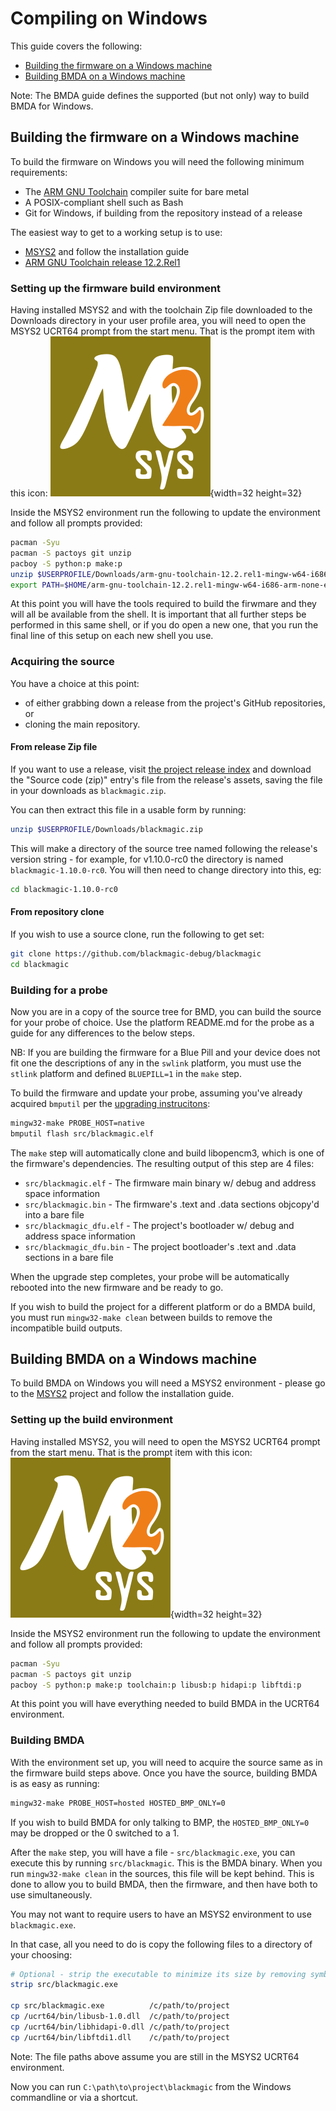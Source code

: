 # Compiling on Windows

This guide covers the following:

* [Building the firmware on a Windows machine](#building-the-firmware-on-a-windows-machine)
* [Building BMDA on a Windows machine](#building-bmda-on-a-windows-machine)

Note: The BMDA guide defines the supported (but not only) way to build BMDA for Windows.

## Building the firmware on a Windows machine

To build the firmware on Windows you will need the following minimum requirements:

* The [ARM GNU Toolchain](https://developer.arm.com/downloads/-/arm-gnu-toolchain-downloads) compiler suite for bare metal
* A POSIX-compliant shell such as Bash
* Git for Windows, if building from the repository instead of a release

The easiest way to get to a working setup is to use:

* [MSYS2](https://www.msys2.org/) and follow the installation guide
* [ARM GNU Toolchain release 12.2.Rel1](https://developer.arm.com/-/media/Files/downloads/gnu/12.2.rel1/binrel/arm-gnu-toolchain-12.2.rel1-mingw-w64-i686-arm-none-eabi.zip?rev=709f3f15b2ee4763b186c10153ee6ca9&hash=8C0761A17A1E4861B96DDB604C177F5B)

### Setting up the firmware build environment

Having installed MSYS2 and with the toolchain Zip file downloaded to the Downloads directory in your user profile area,
you will need to open the MSYS2 UCRT64 prompt from the start menu.
That is the prompt item with this icon: ![UCRT64 icon](../../_assets/ucrt64.png){width=32 height=32}

Inside the MSYS2 environment run the following to update the environment and follow all prompts provided:

```bash
pacman -Syu
pacman -S pactoys git unzip
pacboy -S python:p make:p
unzip $USERPROFILE/Downloads/arm-gnu-toolchain-12.2.rel1-mingw-w64-i686-arm-none-eabi.zip -d .
export PATH=$HOME/arm-gnu-toolchain-12.2.rel1-mingw-w64-i686-arm-none-eabi/bin:$PATH
```

At this point you will have the tools required to build the firwmare and they will all be available from the shell.
It is important that all further steps be performed in this same shell, or if you do open a new one, that you
run the final line of this setup on each new shell you use.

### Acquiring the source

You have a choice at this point:

* of either grabbing down a release from the project's GitHub repositories, or
* cloning the main repository.

#### From release Zip file

If you want to use a release, visit [the project release index](https://github.com/blackmagic-debug/blackmagic/releases)
and download the "Source code (zip)" entry's file from the release's assets, saving the file in your downloads as
`blackmagic.zip`.

You can then extract this file in a usable form by running:

```bash
unzip $USERPROFILE/Downloads/blackmagic.zip
```

This will make a directory of the source tree named following the release's version string - for example,
for v1.10.0-rc0 the directory is named `blackmagic-1.10.0-rc0`. You will then need to change directory into this, eg:

```bash
cd blackmagic-1.10.0-rc0
```

#### From repository clone

If you wish to use a source clone, run the following to get set:

```bash
git clone https://github.com/blackmagic-debug/blackmagic
cd blackmagic
```

### Building for a probe

Now you are in a copy of the source tree for BMD, you can build the source for your probe of choice. Use the
platform README.md for the probe as a guide for any differences to the below steps.

NB: If you are building the firmware for a Blue Pill and your device does not fit one the descriptions of any in the
`swlink` platform, you must use the `stlink` platform and defined `BLUEPILL=1` in the `make` step.

To build the firmware and update your probe, assuming you've already acquired `bmputil` per the
[upgrading instrucitons](../../upgrade.md):

```bash
mingw32-make PROBE_HOST=native
bmputil flash src/blackmagic.elf
```

The `make` step will automatically clone and build libopencm3, which is one of the firmware's dependencies.
The resulting output of this step are 4 files:

* `src/blackmagic.elf` - The firmware main binary w/ debug and address space information
* `src/blackmagic.bin` - The firmware's .text and .data sections objcopy'd into a bare file
* `src/blackmagic_dfu.elf` - The project's bootloader w/ debug and address space information
* `src/blackmagic_dfu.bin` - The project bootloader's .text and .data sections in a bare file

When the upgrade step completes, your probe will be automatically rebooted into the new firmware and be ready to go.

If you wish to build the project for a different platform or do a BMDA build, you must run `mingw32-make clean`
between builds to remove the incompatible build outputs.

## Building BMDA on a Windows machine

To build BMDA on Windows you will need a MSYS2 environment - please go to the [MSYS2](https://www.msys2.org/) project
and follow the installation guide.

### Setting up the build environment

Having installed MSYS2, you will need to open the MSYS2 UCRT64 prompt from the start menu.
That is the prompt item with this icon: ![UCRT64 icon](../../_assets/ucrt64.png){width=32 height=32}

Inside the MSYS2 environment run the following to update the environment and follow all prompts provided:

```bash
pacman -Syu
pacman -S pactoys git unzip
pacboy -S python:p make:p toolchain:p libusb:p hidapi:p libftdi:p
```

At this point you will have everything needed to build BMDA in the UCRT64 environment.

### Building BMDA

With the environment set up, you will need to acquire the source same as in the firmware build steps above.
Once you have the source, building BMDA is as easy as running:

```bash
mingw32-make PROBE_HOST=hosted HOSTED_BMP_ONLY=0
```

If you wish to build BMDA for only talking to BMP, the `HOSTED_BMP_ONLY=0` may be dropped or the 0 switched to a 1.

After the `make` step, you will have a file - `src/blackmagic.exe`, you can execute this by running `src/blackmagic`.
This is the BMDA binary. When you run `mingw32-make clean` in the sources, this file will be kept behind. This is done
to allow you to build BMDA, then the firmware, and then have both to use simultaneously.

You may not want to require users to have an MSYS2 environment to use `blackmagic.exe`.

In that case, all you need to do is copy the following files to a directory of
your choosing:

```bash
# Optional - strip the executable to minimize its size by removing symbols
strip src/blackmagic.exe

cp src/blackmagic.exe          /c/path/to/project
cp /ucrt64/bin/libusb-1.0.dll  /c/path/to/project
cp /ucrt64/bin/libhidapi-0.dll /c/path/to/project
cp /ucrt64/bin/libftdi1.dll    /c/path/to/project
```

Note: The file paths above assume you are still in the MSYS2 UCRT64 environment.

Now you can run `C:\path\to\project\blackmagic` from the Windows commandline or via a shortcut.
